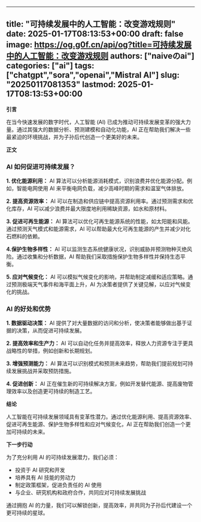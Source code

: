 
---
title: "可持续发展中的人工智能：改变游戏规则"
date: 2025-01-17T08:13:53+00:00
draft: false
image: https://og.g0f.cn/api/og?title=可持续发展中的人工智能：改变游戏规则
authors: ["naiveのai"]
categories: ["ai"]
tags: ["chatgpt","sora","openai","Mistral AI"]
slug: "20250117081353"
lastmod: 2025-01-17T08:13:53+00:00
---
**引言**

在当今快速发展的数字时代，人工智能 (AI) 已成为推动可持续发展变革的强大力量。通过其强大的数据分析、预测建模和自动化功能，AI 正在帮助我们解决一些最紧迫的环境挑战，并为子孙后代创造一个更美好的未来。

**正文**

### AI 如何促进可持续发展？

**1. 优化能源利用：**
AI 算法可以分析能源消耗模式，识别浪费并优化能源分配。例如，智能电网使用 AI 来平衡电网负载，减少高峰时期的需求和温室气体排放。

**2. 提高资源效率：**
AI 可以在制造和供应链中提高资源利用率。通过预测需求和优化库存，AI 可以减少浪费并最大限度地利用稀缺资源，如水和原材料。

**3. 促进可再生能源：**
AI 算法可以优化可再生能源系统的性能，如太阳能和风能。通过预测天气模式和能源需求，AI 可以帮助最大化可再生能源的产生并减少对化石燃料的依赖。

**4.保护生物多样性：**
AI 可以监测生态系统健康状况，识别威胁并预测物种灭绝风险。通过收集和分析数据，AI 帮助我们采取措施保护生物多样性并保持生态平衡。

**5. 应对气候变化：**
AI 可以模拟气候变化的影响，并帮助制定减缓和适应策略。通过预测极端天气事件和海平面上升，AI 为决策者提供了关键见解，以应对气候变化的挑战。

### AI 的好处和优势

**1. 数据驱动决策：**
AI 提供了对大量数据的访问和分析，使决策者能够做出基于证据的决策，从而促进可持续发展。

**2. 提高效率和生产力：**
AI 可以自动化任务并提高效率，释放人力资源专注于更具战略性的举措，例如创新和长期规划。

**3. 增强预测能力：**
AI 算法可以识别模式和预测未来趋势，帮助我们提前规划可持续发展挑战并采取预防措施。

**4. 促进创新：**
AI 正在催生新的可持续解决方案，例如开发替代能源、提高废物管理效率以及创造更可持续的制造工艺。

**结论**

人工智能在可持续发展领域具有变革性潜力。通过优化能源利用、提高资源效率、促进可再生能源、保护生物多样性和应对气候变化，AI 正在帮助我们创造一个更加可持续的未来。

**下一步行动**

为了充分利用 AI 的可持续发展潜力，我们必须：

* 投资于 AI 研究和开发
* 培养具有 AI 技能的劳动力
* 制定政策框架，促进负责任的 AI 使用
* 与企业、研究机构和政府合作，共同应对可持续发展挑战

通过拥抱 AI 的力量，我们可以解锁创新，提高效率，并共同为子孙后代建设一个更可持续的星球。